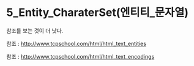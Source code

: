 # 5_Entity_CharaterSet(엔티티_문자열)
참조를 보는 것이 더 낫다.

참조 : http://www.tcpschool.com/html/html_text_entities

참조 : http://www.tcpschool.com/html/html_text_encodings
